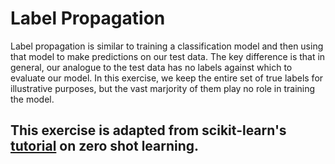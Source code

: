 # Label Propagation

Label propagation is similar to training a classification model and then using that model to make predictions on our test data. The key difference is that in general, our analogue to the test data has no labels against which to evaluate our model. In this exercise, we keep the entire set of true labels for illustrative purposes, but the vast marjority of them play no role in training the model. 

## This exercise is adapted from scikit-learn's [tutorial](https://scikit-learn.org/stable/auto_examples/semi_supervised/plot_label_propagation_digits.html) on zero shot learning.
